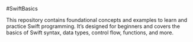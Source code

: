 #SwiftBasics


This repository contains foundational concepts and examples to learn and practice Swift programming. It’s designed for beginners and covers the basics of Swift syntax, data types, control flow, functions, and more.
